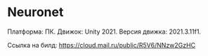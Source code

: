 # Neuronet

Платформа: ПК.
Движок: Unity 2021.
Версия движка: 2021.3.11f1.

Ссылка на билд:
https://cloud.mail.ru/public/R5V6/NNzw2GzHC